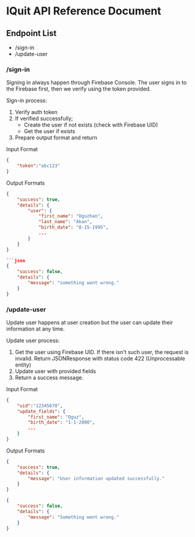 # IQuit API Reference Document

## Endpoint List

- /sign-in
- /update-user

### /sign-in

Signing in always happen through Firebase Console. The user signs in to the Firebase first, then we verify using the token provided.

Sign-in process:
1. Verify auth token
2. If verified successfully;
    - Create the user if not exists (check with Firebase UID)
    - Get the user if exists
3. Prepare output format and return

Input Format
```json
{
    "token":"abc123"
}
```

Output Formats
```json
{
    "success": true,
    "details": {
        "user": {
            "first_name": "Oguzhan",
            "last_name": "Akan",
            "birth_date": "8-15-1995",
            ...
        }
    }
}

```json
{
    "success": false,
    "details": {
        "message": "something went wrong."
    }
}
```


### /update-user

Update user happens at user creation but the user can update their information at any time.

Update user process:
1. Get the user using Firebase UID. If there isn't such user, the request is invalid. Return JSONResponse with status code 422 (Unprocessable entity)
2. Update user with provided fields
3. Return a success message.

Input Format
```json
{
    "uid":"12345678",
    "update_fields": {
        "first_name": "Oguz",
        "birth_date": "1-1-2000",
        ...
    }
}
```

Output Formats
```json
{
    "success": true,
    "details": {
        "message": "User information updated successfully."
    }
}
```

```json
{
    "success": false,
    "details": {
        "message": "Something went wrong."
    }
}
```